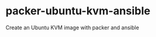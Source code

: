 packer-ubuntu-kvm-ansible
=========================

Create an Ubuntu KVM image with packer and ansible
